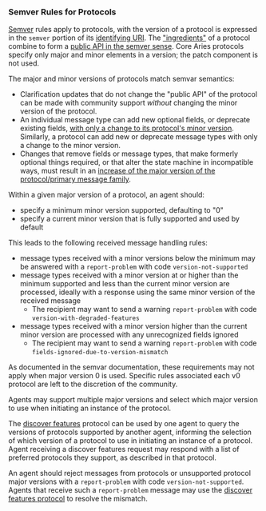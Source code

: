 ### Semver Rules for Protocols

[Semver](https://semver.org) rules apply to protocols, with the version of a protocol is expressed
in the `semver` portion of its [identifying URI](#message-type-and-protocol-identifier-uris).
The ["ingredients"](#ingredients) of a protocol combine to form a
[public API in the semver sense](https://semver.org/#spec-item-1). Core Aries protocols
specify only major and minor elements in a version; the patch component is not used.

The major and minor versions of protocols match semvar semantics:

- Clarification updates that do not change the "public API" of the protocol can be made
with community support _without_ changing the minor version of the protocol.
- An individual message type can add new optional fields, or deprecate
existing fields, [with only a change to its protocol's minor
version](https://semver.org/#spec-item-7). Similarly, a protocol can
add new or deprecate message types with only a change to the minor version.
- Changes that remove fields or message types, that make formerly optional
things required, or that alter the state machine in incompatible
ways, must result in an [increase of the major version of the protocol/primary
message family](https://semver.org/#spec-item-8).

Within a given major version of a protocol, an agent should:

- specify a minimum minor version supported, defaulting to "0"
- specify a current minor version that is fully supported and used by default

This leads to the following received message handling rules:

- message types received with a minor versions below the minimum may be answered with a `report-problem` with code `version-not-supported`
- message types received with a minor version at or higher than the minimum supported and less than the current minor version are processed, ideally with a response using the same minor version of the received message
  - The recipient may want to send a warning `report-problem` with code `version-with-degraded-features`
- message types received with a minor version higher than the current minor version are processed with any unrecognized fields ignored
  - The recipient may want to send a warning `report-problem` with code `fields-ignored-due-to-version-mismatch` 

As documented in the semvar documentation, these requirements may not apply when
major version 0 is used. Specific rules associated each v0 protocol are left to
the discretion of the community.

Agents may support multiple major versions and select which major version to
use when initiating an instance of the protocol.

The [discover features](../../features/0031-discover-features/README.md) protocol
can be used by one agent to query the versions of protocols supported by another agent,
informing the selection of which version of a protocol to use in initiating an
instance of a protocol. Agent receiving a discover features request may respond with a list of
preferred protocols they support, as described in that protocol.

An agent should reject messages from protocols or unsupported protocol major versions with
a `report-problem` with code `version-not-supported`. Agents that receive such a
`report-problem` message may use the [discover features protocol](../../features/0031-discover-features/README.md)
to resolve the mismatch.
